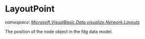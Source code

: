 ﻿# LayoutPoint
_namespace: [Microsoft.VisualBasic.Data.visualize.Network.Layouts](./index.md)_

The position of the node object in the fdg data model.




